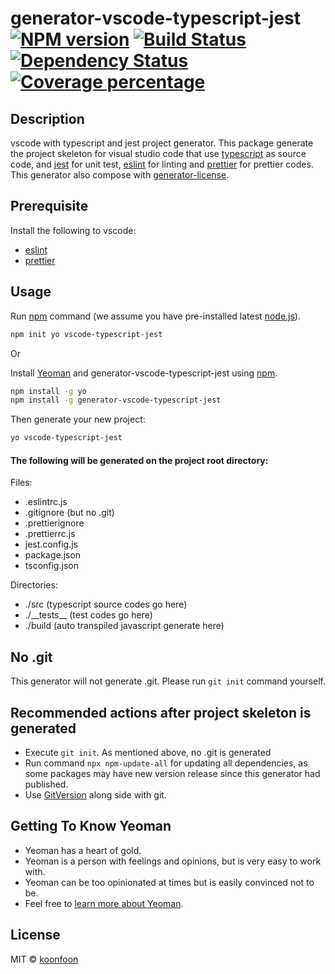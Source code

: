 # generator-vscode-typescript-jest [![NPM version][npm-image]][npm-url] [![Build Status][travis-image]][travis-url] [![Dependency Status][daviddm-image]][daviddm-url] [![Coverage percentage][coveralls-image]][coveralls-url]
## Description

vscode with typescript and jest project generator. This package generate the project skeleton for visual studio code that use [typescript](https://www.typescriptlang.org/) as source code, and [jest](https://jestjs.io/) for unit test, [eslint](https://marketplace.visualstudio.com/items?itemName=dbaeumer.vscode-eslint) for linting and [prettier](https://marketplace.visualstudio.com/items?itemName=esbenp.prettier-vscode) for prettier codes. This generator also compose with [generator-license](https://github.com/jozefizso/generator-license).

## Prerequisite

Install the following to vscode:

* [eslint](https://marketplace.visualstudio.com/items?itemName=dbaeumer.vscode-eslint)
* [prettier](https://marketplace.visualstudio.com/items?itemName=esbenp.prettier-vscode)


## Usage

Run [npm](https://www.npmjs.com/) command (we assume you have pre-installed latest [node.js](https://nodejs.org/)).

```bash
npm init yo vscode-typescript-jest
```

Or

Install [Yeoman](http://yeoman.io) and generator-vscode-typescript-jest using [npm](https://www.npmjs.com/).

```bash
npm install -g yo
npm install -g generator-vscode-typescript-jest
```

Then generate your new project:

```bash
yo vscode-typescript-jest
```

#### The following will be generated on the project root directory:

Files:

* .eslintrc.js
* .gitignore (but no .git)
* .prettierignore
* .prettierrc.js
* jest.config.js
* package.json
* tsconfig.json

Directories:

* ./src (typescript source codes go here)
* ./\_\_tests\_\_ (test codes go here)
* ./build (auto transpiled javascript generate here)

## No .git

This generator will not generate .git. Please run `git init` command yourself.

## Recommended actions after project skeleton is generated

* Execute `git init`. As mentioned above, no .git is generated
* Run command `npx npm-update-all` for updating all dependencies, as some packages may have new version release since this generator had published.
* Use [GitVersion](https://gitversion.net/docs/why) along side with git.

## Getting To Know Yeoman

 * Yeoman has a heart of gold.
 * Yeoman is a person with feelings and opinions, but is very easy to work with.
 * Yeoman can be too opinionated at times but is easily convinced not to be.
 * Feel free to [learn more about Yeoman](http://yeoman.io/).

## License

MIT © [koonfoon]()


[npm-image]: https://badge.fury.io/js/generator-vscode-typescript-jest.svg
[npm-url]: https://npmjs.org/package/generator-vscode-typescript-jest
[travis-image]: https://travis-ci.com/koonfoon/generator-vscode-typescript-jest.svg?token=yJgkyS3HsipTuKYxttC9&branch=develop
[travis-url]: https://travis-ci.com/koonfoon/generator-vscode-typescript-jest
[daviddm-image]: https://david-dm.org/koonfoon/generator-vscode-typescript-jest.svg?theme=shields.io
[daviddm-url]: https://david-dm.org/koonfoon/generator-vscode-typescript-jest
[coveralls-image]: https://coveralls.io/repos/koonfoon/generator-vscode-typescript-jest/badge.svg
[coveralls-url]: https://coveralls.io/r/koonfoon/generator-vscode-typescript-jest
